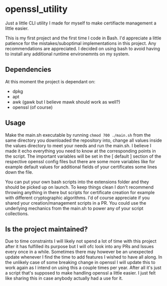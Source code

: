 # openssl_utility
Just a little CLI utility I made for myself to make certifiacte management a little easier.


This is my first project and the first time I code in Bash. I'd appreciate a little patience for the mistakes/suboptimal implementations in this project. Any recommendations are appreciated. I decided on using bash to avoid having to install any additional runtime environemnts on my system.

## Dependencies

At this moment the project is dependant on:
- dpkg
- apt
- awk (gawk but I believe mawk should work as well?)
- openssl (of course)

## Usage

Make the main.sh executable by running ```chmod 700 ./main.sh``` from the same directory you downloaded the repository into, change all values inside the values directory to meet your needs and run the main.sh. I believe I made it echo everything you need to know at the corresponding points in the script. The important variables will be set in the [ default ] section of the respective openssl config files but there are some more variables like for example default values for additional fields of your certificates some lines down the file.

You can put your own bash scripts into the extensions folder and they should be picked up on launch. To keep things clean I don't recommend throwing anything in there but scripts for certificate creation for example with different cryptographic algorithms. I'd of course appreciate if you shared your creation/management scripts in a PR. You could use the underlying mechanics from the main.sh to power any of your script collections.

## Is the project maintained?

Due to time constraints I will likely not spend a lot of time with this project after it has fulfilled its purpose but I will ofc look into any PRs and Issues every once in a while. Sometimes there may however be an unexpected update whenever I find the time to add features I wished to have all along. In the unlikely case of some breaking change in openssl I will update this to work again as I intend on using this a couple times per year. After all it's just a script that's supposed to make handling openssl a little easier. I just felt like sharing this in case anybody actually had a use for it.